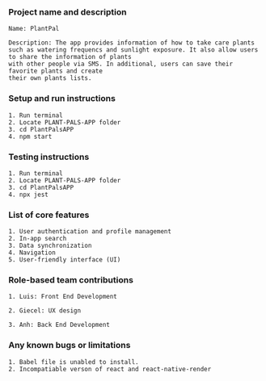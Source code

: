### Project name and description
    Name: PlantPal

    Description: The app provides information of how to take care plants such as watering frequencs and sunlight exposure. It also allow users to share the information of plants
    with other people via SMS. In additional, users can save their favorite plants and create
    their own plants lists. 

### Setup and run instructions
    1. Run terminal
    2. Locate PLANT-PALS-APP folder
    3. cd PlantPalsAPP
    4. npm start

### Testing instructions
    1. Run terminal
    2. Locate PLANT-PALS-APP folder
    3. cd PlantPalsAPP
    4. npx jest

### List of core features
    1. User authentication and profile management
    2. In-app search
    3. Data synchronization
    4. Navigation
    5. User-friendly interface (UI)

### Role-based team contributions
    1. Luis: Front End Development

    2. Giecel: UX design 

    3. Anh: Back End Development

### Any known bugs or limitations
    1. Babel file is unabled to install.
    2. Incompatiable verson of react and react-native-render
    